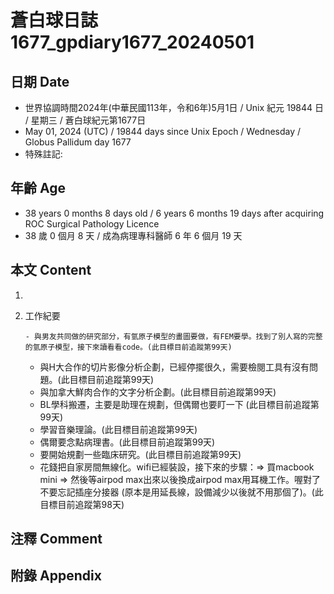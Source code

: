 [_metadata_:encoding]: - "utf-8"
[_metadata_:language]: - "zh-Hant-TW"
[_metadata_:fileformat]: - "markdown"
[_metadata_:MIME_type]: - "text/plain"
[_metadata_:markdown_version]: - "commonmark version 0.30"
[_metadata_:markdown_spec]: - "https://spec.commonmark.org/0.30/"

# 蒼白球日誌1677_gpdiary1677_20240501 #

## 日期 Date ##

* 世界協調時間2024年(中華民國113年，令和6年)5月1日 / Unix 紀元 19844 日 / 星期三 / 蒼白球紀元第1677日
* May 01, 2024 (UTC) / 19844 days since Unix Epoch / Wednesday / Globus Pallidum day 1677
* 特殊註記:

## 年齡 Age ##

* 38 years 0 months 8 days old / 6 years 6 months 19 days after acquiring ROC Surgical Pathology Licence
* 38 歲 0 個月 8 天 / 成為病理專科醫師 6 年 6 個月 19 天

## 本文 Content ##

1. 

    
2. 工作紀要

       - 與男友共同做的研究部分，有氫原子模型的畫圖要做，有FEM要學。找到了別人寫的完整的氫原子模型，接下來讀看看code。(此目標目前追蹤第99天)
   - 與H大合作的切片影像分析企劃，已經停擺很久，需要檢閱工具有沒有問題。(此目標目前追蹤第99天)
   - 與加拿大鮮肉合作的文字分析企劃。(此目標目前追蹤第99天)
   - BL學科搬遷，主要是助理在規劃，但偶爾也要盯一下 (此目標目前追蹤第99天)
   - 學習音樂理論。(此目標目前追蹤第99天)
   - 偶爾要念點病理書。(此目標目前追蹤第99天)
   - 要開始規劃一些臨床研究。(此目標目前追蹤第99天)
   - 花錢把自家房間無線化。wifi已經裝設，接下來的步驟：=> 買macbook mini => 然後等airpod max出來以後換成airpod max用耳機工作。喔對了不要忘記插座分接器 (原本是用延長線，設備減少以後就不用那個了)。(此目標目前追蹤第98天)


## 注釋 Comment ##


## 附錄 Appendix ##

